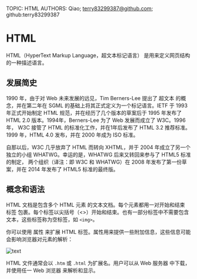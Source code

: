 TOPIC: HTML
AUTHORS: Qiao; terry83299387@github.com; github:terry83299387

# HTML

HTML（HyperText Markup Language，超文本标记语言） 是用来定义网页结构的一种描述语言。

## 发展简史

1990 年，由于对 Web 未来发展的远见，Tim Berners-Lee 提出了 超文本 的概念，并在第二年在 SGML 的基础上将其正式定义为一个标记语言。IETF 于 1993 年正式开始制定
HTML 规范，并在经历了几个版本的草案后于 1995 年发布了 HTML 2.0 版本。1994年，Berners-Lee 为了 Web 发展而成立了 W3C。1996 年，
W3C 接管了 HTML 的标准化工作，并在1年后发布了 HTML 3.2 推荐标准。1999 年，HTML 4.0 发布，并在 2000 年成为 ISO 标准。

自那以后，W3C 几乎放弃了 HTML 而转向 XHTML，并于 2004 年成立了另一个独立的小组 WHATWG。幸运的是，WHATWG 后来又转回来参与了 HTML5 标准的制定，
两个组织（译注：即 W3C 和 WHATWG）在 2008 年发布了第一份草案，并在 2014 年发布了 HTML5 标准的最终版。

## 概念和语法

HTML 文档是包含多个 HTML 元素 的文本文档。每个元素都用一对开始和结束 标签 包裹。每个标签以尖括号（<>）开始和结束。也有一部分标签中不需要包含文本，这些标签称为空标签，如 `<img>`。

你可以使用 属性 来扩展 HTML 标签。属性用来提供一些附加信息，这些信息可能会影响浏览器对元素的解析：

![text](https://mdn.mozillademos.org/files/7659/anatomy-of-an-html-element.png)

HTML 文件通常会以 `.htm` 或 `.html` 为扩展名。用户可以从 Web 服务器 中下载，并使用任一 Web 浏览器 来解析和显示。

